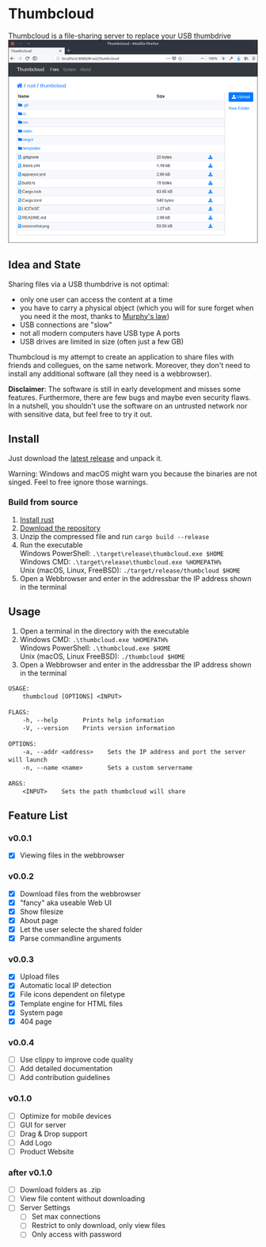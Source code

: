 # Thumbcloud
Thumbcloud is a file-sharing server to replace your USB thumbdrive
![Screenshot](./screenshot.png)

## Idea and State
Sharing files via a USB thumbdrive is not optimal:
* only one user can access the content at a time
* you have to carry a physical object (which you will for sure forget when you need it the most, thanks to [Murphy's law](https://en.wikipedia.org/wiki/Murphy%27s_law))
* USB connections are "slow"
* not all modern computers have USB type A ports
* USB drives are limited in size (often just a few GB)

Thumbcloud is my attempt to create an application to share files with friends and collegues, on the 
same network. Moreover, they don't need to install any additional software (all they need is a 
webbrowser).

__Disclaimer__: The software is still in early development and misses some features. Furthermore,
there are few bugs and maybe even security flaws. In a nutshell, you shouldn't use the software on
an untrusted network nor with sensitive data, but feel free to try it out.

## Install
Just download the [latest release](https://github.com/flofriday/thumbcloud/releases) and unpack it.

Warning: Windows and macOS might warn you because the binaries are not singed.
Feel to free ignore those warnings.

### Build from source
1. [Install rust](https://doc.rust-lang.org/book/second-edition/ch01-01-installation.html)
2. [Download the repository](https://github.com/flofriday/thumbcloud/archive/master.zip)
3. Unzip the compressed file and run `cargo build --release`
4. Run the executable<br> 
   Windows PowerShell: `.\target\release\thumbcloud.exe $HOME`<br>
   Windows CMD: `.\target\release\thumbcloud.exe %HOMEPATH%`<br>
   Unix (macOS, Linux, FreeBSD): `./target/release/thumbcloud $HOME`
5. Open a Webbrowser and enter in the addressbar the IP address shown in the terminal

## Usage
1. Open a terminal in the directory with the executable
2. Windows CMD: `.\thumbcloud.exe %HOMEPATH%`<br>
   Windows PowerShell: `.\thumbcloud.exe $HOME`<br>
   Unix (macOS, Linux FreeBSD): `./thumbcloud $HOME`
3. Open a Webbrowser and enter in the addressbar the IP address shown in the terminal

```
USAGE:
    thumbcloud [OPTIONS] <INPUT>

FLAGS:
    -h, --help       Prints help information
    -V, --version    Prints version information

OPTIONS:
    -a, --addr <address>    Sets the IP address and port the server will launch
    -n, --name <name>       Sets a custom servername

ARGS:
    <INPUT>    Sets the path thumbcloud will share
```

## Feature List 
### v0.0.1
- [X] Viewing files in the webbrowser

### v0.0.2
- [X] Download files from the webbrowser
- [X] "fancy" aka useable Web UI
- [X] Show filesize
- [X] About page
- [X] Let the user selecte the shared folder
- [X] Parse commandline arguments

### v0.0.3
- [X] Upload files
- [X] Automatic local IP detection
- [X] File icons dependent on filetype
- [X] Template engine for HTML files
- [X] System page
- [X] 404 page

### v0.0.4
- [ ] Use clippy to improve code quality
- [ ] Add detailed documentation
- [ ] Add contribution guidelines

### v0.1.0
- [ ] Optimize for mobile devices
- [ ] GUI for server
- [ ] Drag & Drop support
- [ ] Add Logo
- [ ] Product Website

### after v0.1.0
- [ ] Download folders as .zip
- [ ] View file content without downloading
- [ ] Server Settings
    - [ ] Set max connections
    - [ ] Restrict to only download, only view files
    - [ ] Only access with password

